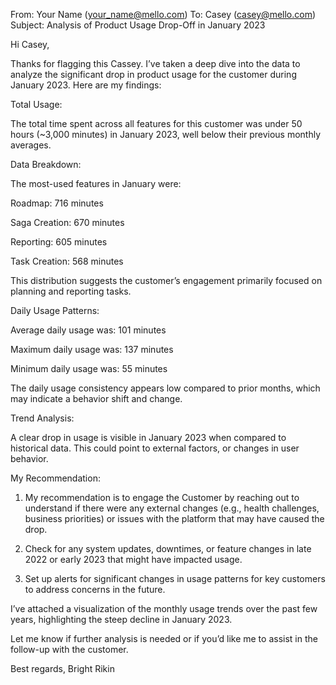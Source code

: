 From: Your Name (your_name@mello.com)
To: Casey (casey@mello.com)
Subject: Analysis of Product Usage Drop-Off in January 2023

Hi Casey,

Thanks for flagging this Cassey. I’ve taken a deep dive into the data to analyze the significant drop in product usage for the customer during January 2023. Here are my findings:

Total Usage:

The total time spent across all features for this customer was under 50 hours (~3,000 minutes) in January 2023, well below their previous monthly averages.

Data Breakdown:

The most-used features in January were:

Roadmap: 716 minutes

Saga Creation: 670 minutes

Reporting: 605 minutes

Task Creation: 568 minutes

This distribution suggests the customer’s engagement primarily focused on planning and reporting tasks.

Daily Usage Patterns:

Average daily usage was: 101 minutes

Maximum daily usage was: 137 minutes

Minimum daily usage was: 55 minutes

The daily usage consistency appears low compared to prior months, which may indicate a behavior shift and change.

Trend Analysis:

A clear drop in usage is visible in January 2023 when compared to historical data. This could point to external factors, or changes in user behavior.

My Recommendation:

1. My recommendation is to engage the Customer by reaching out to understand if there were any external changes (e.g., health challenges, business priorities) or issues with the platform that may have caused the drop.

2. Check for any system updates, downtimes, or feature changes in late 2022 or early 2023 that might have impacted usage.

3. Set up alerts for significant changes in usage patterns for key customers to address concerns in the future.

I’ve attached a visualization of the monthly usage trends over the past few years, highlighting the steep decline in January 2023.

Let me know if further analysis is needed or if you’d like me to assist in the follow-up with the customer.

Best regards, Bright Rikin